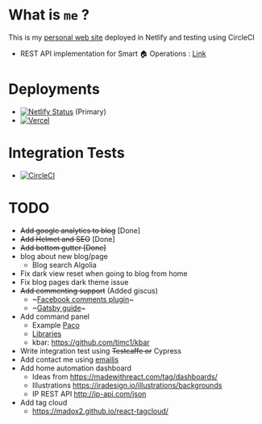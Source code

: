 # What is `me` ?

This is my [personal web site](https://me.knnect.com) deployed in Netlify and testing using CircleCI

- REST API implementation for Smart 🏠  Operations : [Link](https://github.com/tmkasun/me_api)

# Deployments

- [![Netlify Status](https://api.netlify.com/api/v1/badges/20d82071-18b9-4ed5-a309-f1bd223c6296/deploy-status)](https://app.netlify.com/sites/knnect/deploys) (Primary)
- [![Vercel](http://therealsujitk-vercel-badge.vercel.app/?app=me-weld)](https://me-weld.vercel.app/)

# Integration Tests

- [![CircleCI](https://circleci.com/gh/tmkasun/me.svg?style=shield)](https://app.circleci.com/pipelines/github/tmkasun/me)

# TODO

- ~~Add google analytics to blog~~ [Done]
- ~~Add Helmet and SEO~~ [Done]
- ~~Add bottom gutter [Done]~~
- blog about new blog/page
  - Blog search Algolia
- Fix dark view reset when going to blog from home
- Fix blog pages dark theme issue
- ~~Add commenting support~~ (Added giscus)
  - ~[Facebook comments plugin](https://developers.facebook.com/docs/plugins/comments/#)~
  - ~[Gatsby guide](https://www.gatsbyjs.com/docs/how-to/adding-common-features/adding-comments/)~
- Add command panel
  - Example [Paco](https://github.com/pacocoursey/paco/tree/master/components/command)
  - [Libraries](https://github.com/asabaylus/react-command-palette)
  - kbar: https://github.com/timc1/kbar
- Write integration test using ~~Testcaffe or~~ Cypress
- Add contact me using [emailjs](https://www.emailjs.com/docs/user-guide/adding-captcha-verification/)
- Add home automation dashboard
  - Ideas from https://madewithreact.com/tag/dashboards/
  - Illustrations https://iradesign.io/illustrations/backgrounds
  - IP REST API http://ip-api.com/json
- Add tag cloud
  - https://madox2.github.io/react-tagcloud/
